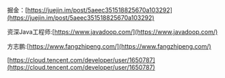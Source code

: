 掘金：[https://juejin.im/post/5aeec351518825670a103292](https://juejin.im/post/5aeec351518825670a103292)

资深Java工程师:[https://www.javadoop.com/](https://www.javadoop.com/)

方志鹏:[https://www.fangzhipeng.com/](https://www.fangzhipeng.com/)

[https://cloud.tencent.com/developer/user/1650787](https://cloud.tencent.com/developer/user/1650787)

